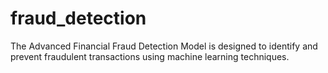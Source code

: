 # fraud_detection
The Advanced Financial Fraud Detection Model is designed to identify and prevent fraudulent transactions using machine learning techniques.
